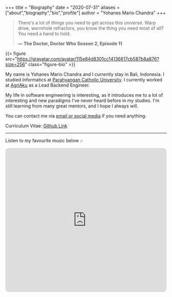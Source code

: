 +++
title = "Biography"
date = "2020-07-31"
aliases = ["about","biography","bio","profile"]
author = "Yohanes Mario Chandra"
+++

> There's a lot of things you need to get across this universe. Warp drive, wormhole refractors, you know the thing you need most of all? You need a hand to hold.
> 
> **— The Doctor, Doctor Who Season 2, Episode 11**

{{< figure src="https://gravatar.com/avatar/115e84d8301cc14136617cb587b8a876?size=256" class="figure-bio" >}}

My name is Yohanes Mario Chandra and I currently stay in Bali, Indonesia. I studied Informatics at [Parahyangan Catholic University](https://unpar.ac.id). I currently worked at [AgriAku](https://agriaku.com) as a Lead Backend Engineer.

My life in software engineering is interesting, as it introduces me to a lot of interesting and new paradigms I've never heard before in my studies. I'm still learning from many great mentors, and I hope I always will.

You can contact me via [email or social media](/contact) if you need anything.

Curriculum Vitae: [Github Link](https://github.com/yohanesmario/CV/raw/main/Yohanes%20Mario%20Chandra%20-%20CV.pdf)

---

Listen to my favourite music below :notes:

<iframe style="border-radius:12px" src="https://open.spotify.com/embed/playlist/6omF3dzYe7P1uN6L4MuRsA?utm_source=generator&theme=0" width="100%" height="450" frameBorder="0" allowfullscreen="" allow="autoplay; clipboard-write; encrypted-media; fullscreen; picture-in-picture" loading="lazy"></iframe>